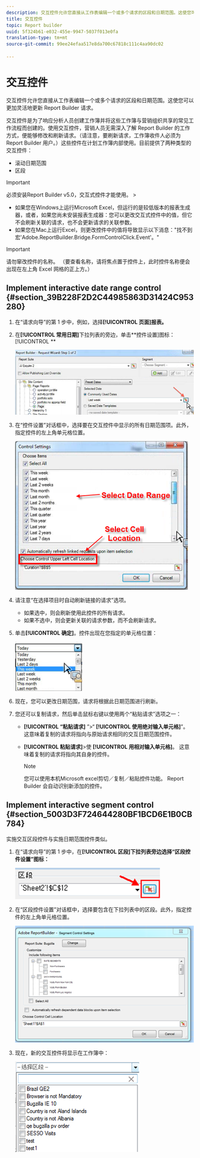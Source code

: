 ```yaml
---
description: 交互控件允许您直接从工作表编辑一个或多个请求的区段和日期范围。这使您可以更加灵活地更新 Report Builder 请求。
title: 交互控件
topic: Report builder
uuid: 5f324b61-e032-455e-9947-5037f013e0fa
translation-type: tm+mt
source-git-commit: 99ee24efaa517e8da700c67818c111c4aa90dc02

---
```



# 交互控件

交互控件允许您直接从工作表编辑一个或多个请求的区段和日期范围。这使您可以更加灵活地更新 Report Builder 请求。

交互控件是为了响应分析人员创建工作簿并将这些工作簿与营销组织共享的常见工作流程而创建的。使用交互控件，营销人员无需深入了解 Report Builder 的工作方式，便能够修改和刷新请求。（请注意，要刷新请求，工作簿收件人必须为 Report Builder 用户。）这些控件在计划工作簿内部使用。目前提供了两种类型的交互控件：

* 滚动日期范围
* 区段

>[!IMPORTANT]
>
>必须安装Report Builder v5.0，交互式控件才能使用。 &gt;
>* 如果您在Windows上运行Microsoft Excel，但运行的是较低版本的报表生成器，或者，如果您尚未安装报表生成器：您可以更改交互式控件中的值，但它不会刷新关联的请求，也不会更新请求的关联参数。
>* 如果您在Mac上运行Excel，则更改控件中的值将导致显示以下消息："找不到宏'Adobe.ReportBuilder.Bridge.FormControlClick.Event'。"
>



>[!IMPORTANT]
>
>请勿窜改控件的名称。 （要查看名称，请将焦点置于控件上，此时控件名称便会出现在左上角 Excel 网格的正上方。）

## Implement interactive date range control {#section_39B228F2D2C44985863D31424C953280}

1. 在“请求向导”的第 1 步中，例如，选择&#x200B;**[!UICONTROL 页面]报表。**
1. 在&#x200B;**[!UICONTROL 常用日期]**&#x200B;下拉列表的旁边，单击&#x200B;**控件设置]图标：[!UICONTROL **

   ![](assets/date_range_control.png)

1. 在“控件设置”对话框中，选择要在交互控件中显示的所有日期范围项。此外，指定控件的左上角单元格位置。

   ![](assets/control_settings.png)

1. 请注意“在选择项目时自动刷新链接的请求”选项。

   * 如果选中，则会刷新使用此控件的所有请求。
   * 如果不选中，则会更新关联的请求参数，而不会刷新请求。

1. 单击&#x200B;**[!UICONTROL 确定]**。控件出现在您指定的单元格位置：

   ![](assets/date_range_control_interactive.png)

1. 现在，您可以更改日期范围，请求将根据此日期范围进行刷新。
1. 您还可以复制请求，然后单击鼠标右键以使用两个“粘贴请求”选项之一：

   * **[!UICONTROL “粘贴请求]** ”&gt;“ **[!UICONTROL 使用绝对输入单元格]**”。 这意味着复制的请求将指向与原始请求相同的交互日期范围控件。

   * **[!UICONTROL 粘贴请求]**&gt;使 **[!UICONTROL 用相对输入单元格]**。 这意味着复制的请求将指向其自身的控件。

      >[!NOTE]
      >
      >您可以使用本机Microsoft excel剪切／复制／粘贴控件功能。 Report Builder 会自动识别新添加的控件。

## Implement interactive segment control {#section_5003D3F724644280BF1BCD6E1B0CB784}

实施交互区段控件与实施日期范围控件类似。

1. 在“请求向导”的第 1 步中，在&#x200B;**[!UICONTROL 区段]下拉列表旁边选择“区段控件设置”图标：**

   ![](assets/segment_interactive_1.png)

1. 在“区段控件设置”对话框中，选择要包含在下拉列表中的区段。此外，指定控件的左上角单元格位置。

   ![](assets/segment_drop_down_properties.png)

1. 现在，新的交互控件将显示在工作簿中：

   ![](assets/segment_interactive_3.png)

